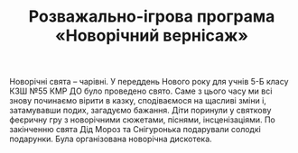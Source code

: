 ﻿---
title: Розважально-ігрова програма «Новорічний вернісаж»
---

Новорічні свята – чарівні. У переддень Нового року для учнів 5-Б класу КЗШ №55 КМР ДО було проведено свято. Саме з цього часу  ми всі знову починаємо вірити в казку, сподіваємося на щасливі зміни і, затамувавши подих, загадуємо бажання.  Діти поринули у святкову феєричну гру з новорічними сюжетами, піснями, інсценізаціями. По закінченню свята Дід Мороз та Снігуронька подарували солодкі подарунки. Була організована новорічна дискотека.

<slideshow></slideshow>